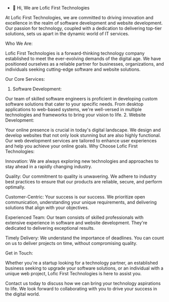
- 👋 Hi, We are Lofic First Technologies


At Lofic First Technologies, we are committed to driving innovation and excellence in the realm of software development and website development. Our passion for technology, coupled with a dedication to delivering top-tier solutions, sets us apart in the dynamic world of IT services.

Who We Are:

Lofic First Technologies is a forward-thinking technology company established to meet the ever-evolving demands of the digital age. We have positioned ourselves as a reliable partner for businesses, organizations, and individuals seeking cutting-edge software and website solutions.

Our Core Services:

1. Software Development:

Our team of skilled software engineers is proficient in developing custom software solutions that cater to your specific needs. From desktop applications to web-based systems, we're well-versed in multiple technologies and frameworks to bring your vision to life.
2. Website Development:

Your online presence is crucial in today's digital landscape. We design and develop websites that not only look stunning but are also highly functional. Our web development services are tailored to enhance user experiences and help you achieve your online goals.
Why Choose Lofic First Technologies:

Innovation: We are always exploring new technologies and approaches to stay ahead in a rapidly changing industry.

Quality: Our commitment to quality is unwavering. We adhere to industry best practices to ensure that our products are reliable, secure, and perform optimally.

Customer-Centric: Your success is our success. We prioritize open communication, understanding your unique requirements, and delivering solutions that align with your objectives.

Experienced Team: Our team consists of skilled professionals with extensive experience in software and website development. They're dedicated to delivering exceptional results.

Timely Delivery: We understand the importance of deadlines. You can count on us to deliver projects on time, without compromising quality.

Get in Touch:

Whether you're a startup looking for a technology partner, an established business seeking to upgrade your software solutions, or an individual with a unique web project, Lofic First Technologies is here to assist you.

Contact us today to discuss how we can bring your technology aspirations to life. We look forward to collaborating with you to drive your success in the digital world.

<!---
Logicfirst2022/Logicfirst2022 is a ✨ special ✨ repository because its `README.md` (this file) appears on your GitHub profile.
You can click the Preview link to take a look at your changes.
--->
